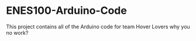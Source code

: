 ENES100-Arduino-Code
====================
This project contains all of the Arduino code for team Hover Lovers
why you no work?